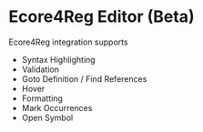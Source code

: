 # Ecore4Reg Editor (Beta)


Ecore4Reg integration supports 

* Syntax Highlighting
* Validation
* Goto Definition / Find References
* Hover
* Formatting
* Mark Occurrences
* Open Symbol
